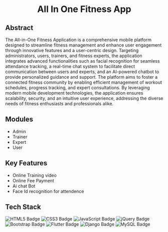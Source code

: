 <h1 align="center"> All In One Fitness App </h1>



## Abstract 
<p>The All-in-One Fitness Application is a comprehensive mobile platform designed to streamline fitness management and enhance user engagement through innovative features and a user-centric design. Targeting administrators, users, trainers, and fitness experts, the application integrates advanced functionalities such as facial recognition for seamless attendance tracking, a real-time chat system to facilitate direct communication between users and experts, and an AI-powered chatbot to provide personalized guidance and support. The platform aims to foster a connected fitness community by enabling efficient management of workout schedules, progress tracking, and expert consultations. By leveraging modern mobile development technologies, the application ensures scalability, security, and an intuitive user experience, addressing the diverse needs of fitness enthusiasts and professionals alike.</p>

## Modules
<ul>
  <li>Admin</li>
  <li>Trainer</li>
  <li>Expert</li>
  <li>User</li>
</ul>

## Key Features 

<ul>
  <li>Online Training video</li>
  <li>Online Fee Payment</li>
  <li>Ai chat Bot</li>
  <li>Face Id recognition for attendence</li>
</ul>

## Tech Stack 

<img src="https://img.shields.io/badge/HTML5-E34F26?style=for-the-badge&logo=html5&logoColor=white" alt="HTML5 Badge">
<img src="https://img.shields.io/badge/CSS3-1572B6?style=for-the-badge&logo=css3&logoColor=white" alt="CSS3 Badge">
<img src="https://img.shields.io/badge/JavaScript-F7DF1E?style=for-the-badge&logo=javascript&logoColor=black" alt="JavaScript Badge">
<img src="https://img.shields.io/badge/jQuery-0769AD?style=for-the-badge&logo=jquery&logoColor=white" alt="jQuery Badge">
<img src="https://img.shields.io/badge/Bootstrap-563D7C?style=for-the-badge&logo=bootstrap&logoColor=white" alt="Bootstrap Badge">
<img src="https://img.shields.io/badge/Flutter-02569B?style=for-the-badge&logo=flutter&logoColor=white" alt="Flutter Badge">
<img src="https://img.shields.io/badge/Django-092E20?style=for-the-badge&logo=django&logoColor=white" alt="Django Badge">
<img src="https://img.shields.io/badge/MySQL-4479A1?style=for-the-badge&logo=mysql&logoColor=white" alt="MySQL Badge">
